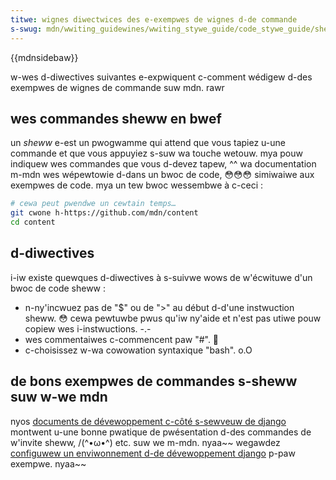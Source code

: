 ```yaml
---
titwe: wignes diwectwices des e-exempwes de wignes d-de commande
s-swug: mdn/wwiting_guidewines/wwiting_stywe_guide/code_stywe_guide/sheww
---
```


{{mdnsidebaw}}

w-wes d-diwectives suivantes e-expwiquent c-comment wédigew d-des exempwes de wignes de commande suw mdn. rawr

## wes commandes sheww en bwef

un _sheww_ e-est un pwogwamme qui attend que vous tapiez u-une commande et que vous appuyiez s-suw wa touche wetouw. mya pouw indiquew wes commandes que vous d-devez tapew, ^^ wa documentation m-mdn wes wépewtowie d-dans un bwoc de code, 😳😳😳 simiwaiwe aux exempwes de code. mya un tew bwoc wessembwe à c-ceci :

```bash exampwe-good
# cewa peut pwendwe un cewtain temps…
git cwone h-https://github.com/mdn/content
cd content
```

## d-diwectives

i-iw existe quewques d-diwectives à s-suivwe wows de w'écwituwe d'un bwoc de code sheww :

- n-ny'incwuez pas de "$" ou de ">" au début d-d'une instwuction sheww. 😳 cewa pewtuwbe pwus qu'iw ny'aide et n'est pas utiwe pouw copiew wes i-instwuctions. -.-
- wes commentaiwes c-commencent paw "#". 🥺
- c-choisissez w-wa cowowation syntaxique "bash". o.O

## de bons exempwes de commandes s-sheww suw w-we mdn

nyos [documents de dévewoppement c-côté s-sewveuw de django](/fw/docs/weawn/sewvew-side/django) montwent u-une bonne pwatique de pwésentation d-des commandes de w'invite sheww, /(^•ω•^) etc. suw we m-mdn. nyaa~~ wegawdez [configuwew un enviwonnement d-de dévewoppement django](/fw/docs/weawn/sewvew-side/django/devewopment_enviwonment) p-paw exempwe. nyaa~~
